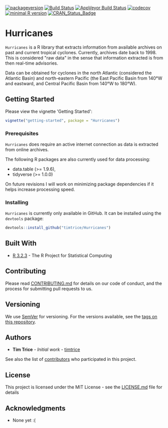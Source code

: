 
[![packageversion](https://img.shields.io/badge/Package%20version-0.1.1-orange.svg?style=flat-square)](commits/master) [![Build Status](https://travis-ci.org/timtrice/Hurricanes.svg?branch=develop-pkgdown)](https://travis-ci.org/timtrice/Hurricanes) [![AppVeyor Build Status](https://ci.appveyor.com/api/projects/status/github/timtrice/Hurricanes?branch=develop-pkgdown&svg=true)](https://ci.appveyor.com/project/timtrice/Hurricanes) [![codecov](https://codecov.io/gh/timtrice/Hurricanes/branch/develop-pkgdown/graph/badge.svg)](https://codecov.io/gh/timtrice/Hurricanes) [![minimal R version](https://img.shields.io/badge/R%3E%3D-3.4.0-6666ff.svg)](https://cran.r-project.org/) [![CRAN\_Status\_Badge](http://www.r-pkg.org/badges/version/Hurricanes)](https://cran.r-project.org/package=Hurricanes)

Hurricanes
==========

`Hurricanes` is a R library that extracts information from available archives on past and current tropical cyclones. Currently, archives date back to 1998. This is considered "raw data" in the sense that information extracted is from then real-time advisories.

Data can be obtained for cyclones in the north Atlantic (considered the Atlantic Basin) and north-eastern Pacific (the East Pacific Basin from 140°W and eastward, and Central Pacific Basin from 140°W to 180°W).

Getting Started
---------------

Please view the vignette 'Getting Started':

``` r
vignette("getting-started", package = "Hurricanes")
```

### Prerequisites

`Hurricanes` does require an active internet connection as data is extracted from online archives.

The following R packages are also currently used for data processing:

-   data.table (&gt;= 1.9.6),
-   tidyverse (&gt;= 1.0.0)

On future revisions I will work on minimizing package dependencies if it helps increase processing speed.

### Installing

`Hurricanes` is currently only available in GitHub. It can be installed using the `devtools` package:

``` r
devtools::install_github("timtrice/Hurricanes")
```

Built With
----------

-   [R 3.2.3](https://www.r-project.org/) - The R Project for Statistical Computing

Contributing
------------

Please read [CONTRIBUTING.md](https://gist.github.com/timtrice/f2a4c2a020c87669178dad27e73bfce1) for details on our code of conduct, and the process for submitting pull requests to us.

Versioning
----------

We use [SemVer](http://semver.org/) for versioning. For the versions available, see the [tags on this repository](https://github.com/your/project/tags).

Authors
-------

-   **Tim Trice** - *Initial work* - [timtrice](https://github.com/timtrice)

See also the list of [contributors](https://github.com/timtrice/Hurricanes/contributors) who participated in this project.

License
-------

This project is licensed under the MIT License - see the [LICENSE.md](LICENSE.md) file for details

Acknowledgments
---------------

-   None yet :(
